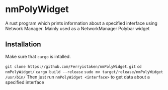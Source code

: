 # nmPolyWidget
A rust program which prints information about a specified interface using Network Manager. Mainly used as a NetworkManager Polybar widget


## Installation
Make sure that ```cargo``` is intalled.

```git clone https://github.com/Ferryistaken/nmPolyWidget.git```
```cd nmPolyWidget/```
```cargo build --release```
```sudo mv target/release/nmPolyWidget /usr/bin/```
Then just run ```nmPolyWidget <interface>``` to get data about a specified interface

